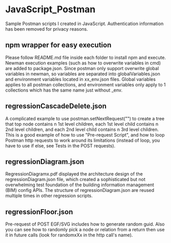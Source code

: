 # JavaScript_Postman
Sample Postman scripts I created in JavaScript. Authentication information has been removed for privacy reasons.

## npm wrapper for easy execution
Please follow README.md file inside each folder to install npm and execute. Newman execution examples (such as how to overwrite variables in cmd) are added to package.json. Since postman only support overwrite global variables in newman, so variables are separated into globalVariables.json and environment variables located in xx_env.json files. Global variables applies to all postman collections, and environment variables only apply to 1 collections which has the same name just without _env.

## regressionCascadeDelete.json
A complicated example to use postman.setNextRequest("") to create a tree that top node contains n 1st level children, each 1st level child contains n 2nd level children, and each 2nd level child contains n 3rd level children. This is a good example of how to use "Pre-request Script", and how to loop Postman http requests to work around its limitations (instead of loop, you have to use if else, see Tests in the POST requests).

## regressionDiagram.json
RegressionDiagramx.pdf displayed the architecture design of the regressionDiagram.json file, which created a sophisticated but not overwhelming test foundation of the building information management (BIM) config APIs. The structure of regressionDiagram.json are reused multiple times in other regression scripts.

## regressionFloor.json
Pre-request of POST EGF/SVG includes how to generate random guid. Also you can see how to randomly pick a node or relation from a return then use it in future calls (look for randomxXx in the http call's name).
